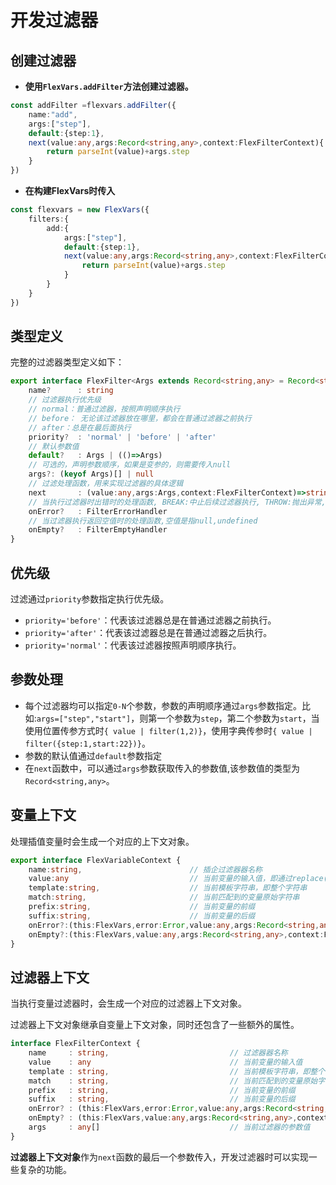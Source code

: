 # 开发过滤器

## 创建过滤器

- **使用`FlexVars.addFilter`方法创建过滤器。**

```ts
const addFilter =flexvars.addFilter({
    name:"add",
    args:["step"],
    default:{step:1},
    next(value:any,args:Record<string,any>,context:FlexFilterContext){
        return parseInt(value)+args.step
    }
})
```

- **在构建FlexVars时传入**

```ts
const flexvars = new FlexVars({
    filters:{
        add:{
            args:["step"],
            default:{step:1},
            next(value:any,args:Record<string,any>,context:FlexFilterContext){
                return parseInt(value)+args.step
            }
        }
    }    
})
```

## 类型定义

完整的过滤器类型定义如下：

```ts
export interface FlexFilter<Args extends Record<string,any> = Record<string,any>>{
    name?      : string
    // 过滤器执行优先级
    // normal：普通过滤器，按照声明顺序执行
    // before： 无论该过滤器放在哪里，都会在普通过滤器之前执行
    // after：总是在最后面执行
    priority?  : 'normal' | 'before' | 'after'   
    // 默认参数值
    default?   : Args | (()=>Args)     
    // 可选的，声明参数顺序，如果是变参的，则需要传入null
    args?: (keyof Args)[] | null 
    // 过滤处理函数，用来实现过滤器的具体逻辑
    next       : (value:any,args:Args,context:FlexFilterContext)=>string | null | undefined  
    // 当执行过滤器时出错时的处理函数, BREAK:中止后续过滤器执行, THROW:抛出异常, IGNORE:忽略继续执行后续过滤器
    onError?   : FilterErrorHandler
    // 当过滤器执行返回空值时的处理函数,空值是指null,undefined 
    onEmpty?   : FilterEmptyHandler
}

```

## 优先级

过滤通过`priority`参数指定执行优先级。

- `priority='before'`：代表该过滤器总是在普通过滤器之前执行。
- `priority='after'`：代表该过滤器总是在普通过滤器之后执行。
- `priority='normal'`：代表该过滤器按照声明顺序执行。


## 参数处理

- 每个过滤器均可以指定`0-N`个参数，参数的声明顺序通过`args`参数指定。比如:`args=["step","start"]`，则第一个参数为`step`，第二个参数为`start`，当使用位置传参方式时`{ value | filter(1,2)}`，使用字典传参时`{ value | filter({step:1,start:22})}`。
- 参数的默认值通过`default`参数指定
- 在`next`函数中，可以通过`args`参数获取传入的参数值,该参数值的类型为`Record<string,any>`。

## 变量上下文

处理插值变量时会生成一个对应的上下文对象。

```ts
export interface FlexVariableContext {
    name:string,                        // 插企过滤器器名称
    value:any                           // 当前变量的输入值，即通过replace(template,..args)传入的值
    template:string,                    // 当前模板字符串，即整个字符串
    match:string,                       // 当前匹配到的变量原始字符串  
    prefix:string,                      // 当前变量的前缀
    suffix:string,                      // 当前变量的后缀    
    onError?:(this:FlexVars,error:Error,value:any,args:Record<string,any>,context:FlexFilterContext) => FilterBehaviorType | Error | string;     
    onEmpty?:(this:FlexVars,value:any,args:Record<string,any>,context:FlexFilterContext) => FilterBehaviorType  | Error | string ;
}
```
 
## 过滤器上下文

当执行变量过滤器时，会生成一个对应的过滤器上下文对象。

过滤器上下文对象继承自变量上下文对象，同时还包含了一些额外的属性。

```ts
interface FlexFilterContext {
    name     : string,                           // 过滤器器名称
    value    : any                               // 当前变量的输入值
    template : string,                           // 当前模板字符串，即整个字符串
    match    : string,                           // 当前匹配到的变量原始字符串  
    prefix   : string,                           // 当前变量的前缀
    suffix   : string,                           // 当前变量的后缀    
    onError? : (this:FlexVars,error:Error,value:any,args:Record<string,any>,context:FlexFilterContext)=>FilterBehaviorType | Error | string;     
    onEmpty? : (this:FlexVars,value:any,args:Record<string,any>,context:FlexFilterContext)=>FilterBehaviorType  | Error | string ;
    args     : any[]                             // 当前过滤器的参数值
} 
```

**过滤器上下文对象**作为`next`函数的最后一个参数传入，开发过滤器时可以实现一些复杂的功能。

